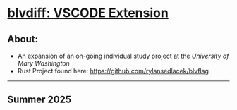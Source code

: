<h1><u>blvdiff: VSCODE Extension</u></h1>

<h2>About:</h2>

- An expansion of an on-going individual study project at the <i> University of Mary Washington </i>
- Rust Project found here: https://github.com/rylansedlacek/blvflag

---------------------------------------------------------------
<h2>Summer 2025</h2>

